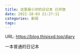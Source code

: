 ```yaml
---
title: 这里是小邓的日记本 已开放
date: 2022-10-03 21:27:11
categories: 新闻
tags:
---
```


URL: https://blog.thisisxd.top/diary

一本普通的日记本
